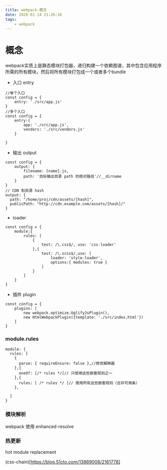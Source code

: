 ```yaml
---
title: webpack-概念
date: 2020-01-14 21:26:16
tags:
    - webpack
---
```

# 概念
webpack实质上是静态模块打包器，递归构建一个依赖图谱，其中包含应用程序所需的所有模块，然后将所有模块打包成一个或者多个bundle

- 入口 entry
```aidl
//单个入口
const config = {
    entry: './src/app.js'
}
//多个入口
const config = {
    entry:{
        app: './src/app.js',
        vendors: './src/vendors.js'
    }

}
```
- 输出 output
```aidl
const config = {
    output: {
        filename: [name].js,
        path: '目标输出目录 path 的绝对路径'//__dirname
    }
}
// CDN 和资源 hash 
output: {
  path: "/home/proj/cdn/assets/[hash]",
  publicPath: "http://cdn.example.com/assets/[hash]/"
}
```
- loader
```aidl
const config = {
    module:{
        rules: [
            {
                test: /\.css$/, use: 'css-loader'
            },{
                test: /\.scss$/,use: [
                    loader: 'style-loader',
                    options:{ modules: true }
                ]
            }
        ]
    }
}
```
- 插件 plugin
```aidl
const config = {
    plugins: [
        new webpack.optimize.UglifyJsPlugin(),
        new HtmlWebpackPlugin({template: './src/index.html'})
    ]
}
```

### module.rules
```aidl
module: {
  rules: [
    {
      parse: { requireEnsure: false },//修改解释器
    },{
      oneOf: [/* rules */]// 只使用这些嵌套规则之一
    },{ 
      rules: [ /* rules */ ]// 使用所有这些嵌套规则（合并可用条） 
    },
            
  ]
}
```

### 模块解析
webpack 使用 enhanced-resolve 

### 热更新
hot module replacement




(css-chain)[https://blog.51cto.com/13869008/2161778]
